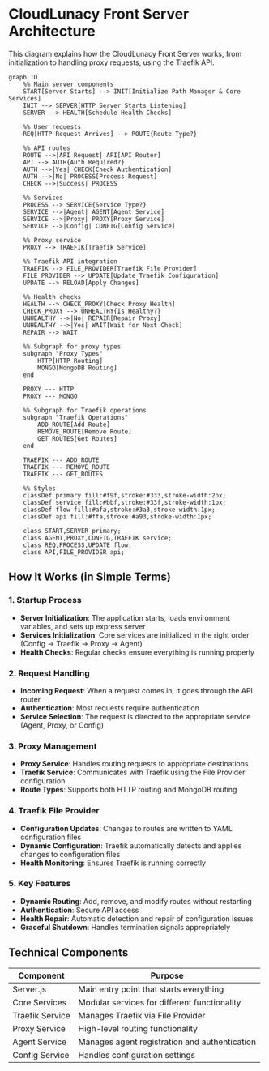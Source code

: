 # CloudLunacy Front Server Architecture

This diagram explains how the CloudLunacy Front Server works, from initialization to handling proxy requests, using the Traefik API.

```mermaid
graph TD
    %% Main server components
    START[Server Starts] --> INIT[Initialize Path Manager & Core Services]
    INIT --> SERVER[HTTP Server Starts Listening]
    SERVER --> HEALTH[Schedule Health Checks]

    %% User requests
    REQ[HTTP Request Arrives] --> ROUTE{Route Type?}

    %% API routes
    ROUTE -->|API Request| API[API Router]
    API --> AUTH{Auth Required?}
    AUTH -->|Yes| CHECK[Check Authentication]
    AUTH -->|No| PROCESS[Process Request]
    CHECK -->|Success| PROCESS

    %% Services
    PROCESS --> SERVICE{Service Type?}
    SERVICE -->|Agent| AGENT[Agent Service]
    SERVICE -->|Proxy| PROXY[Proxy Service]
    SERVICE -->|Config| CONFIG[Config Service]

    %% Proxy service
    PROXY --> TRAEFIK[Traefik Service]

    %% Traefik API integration
    TRAEFIK --> FILE_PROVIDER[Traefik File Provider]
    FILE_PROVIDER --> UPDATE[Update Traefik Configuration]
    UPDATE --> RELOAD[Apply Changes]

    %% Health checks
    HEALTH --> CHECK_PROXY[Check Proxy Health]
    CHECK_PROXY --> UNHEALTHY{Is Healthy?}
    UNHEALTHY -->|No| REPAIR[Repair Proxy]
    UNHEALTHY -->|Yes| WAIT[Wait for Next Check]
    REPAIR --> WAIT

    %% Subgraph for proxy types
    subgraph "Proxy Types"
        HTTP[HTTP Routing]
        MONGO[MongoDB Routing]
    end

    PROXY --- HTTP
    PROXY --- MONGO

    %% Subgraph for Traefik operations
    subgraph "Traefik Operations"
        ADD_ROUTE[Add Route]
        REMOVE_ROUTE[Remove Route]
        GET_ROUTES[Get Routes]
    end

    TRAEFIK --- ADD_ROUTE
    TRAEFIK --- REMOVE_ROUTE
    TRAEFIK --- GET_ROUTES

    %% Styles
    classDef primary fill:#f9f,stroke:#333,stroke-width:2px;
    classDef service fill:#bbf,stroke:#33f,stroke-width:1px;
    classDef flow fill:#afa,stroke:#3a3,stroke-width:1px;
    classDef api fill:#ffa,stroke:#a93,stroke-width:1px;

    class START,SERVER primary;
    class AGENT,PROXY,CONFIG,TRAEFIK service;
    class REQ,PROCESS,UPDATE flow;
    class API,FILE_PROVIDER api;
```

## How It Works (in Simple Terms)

### 1. Startup Process

- **Server Initialization**: The application starts, loads environment variables, and sets up express server
- **Services Initialization**: Core services are initialized in the right order (Config → Traefik → Proxy → Agent)
- **Health Checks**: Regular checks ensure everything is running properly

### 2. Request Handling

- **Incoming Request**: When a request comes in, it goes through the API router
- **Authentication**: Most requests require authentication
- **Service Selection**: The request is directed to the appropriate service (Agent, Proxy, or Config)

### 3. Proxy Management

- **Proxy Service**: Handles routing requests to appropriate destinations
- **Traefik Service**: Communicates with Traefik using the File Provider configuration
- **Route Types**: Supports both HTTP routing and MongoDB routing

### 4. Traefik File Provider

- **Configuration Updates**: Changes to routes are written to YAML configuration files
- **Dynamic Configuration**: Traefik automatically detects and applies changes to configuration files
- **Health Monitoring**: Ensures Traefik is running correctly

### 5. Key Features

- **Dynamic Routing**: Add, remove, and modify routes without restarting
- **Authentication**: Secure API access
- **Health Repair**: Automatic detection and repair of configuration issues
- **Graceful Shutdown**: Handles termination signals appropriately

## Technical Components

| Component       | Purpose                                       |
| --------------- | --------------------------------------------- |
| Server.js       | Main entry point that starts everything       |
| Core Services   | Modular services for different functionality  |
| Traefik Service | Manages Traefik via File Provider             |
| Proxy Service   | High-level routing functionality              |
| Agent Service   | Manages agent registration and authentication |
| Config Service  | Handles configuration settings                |
